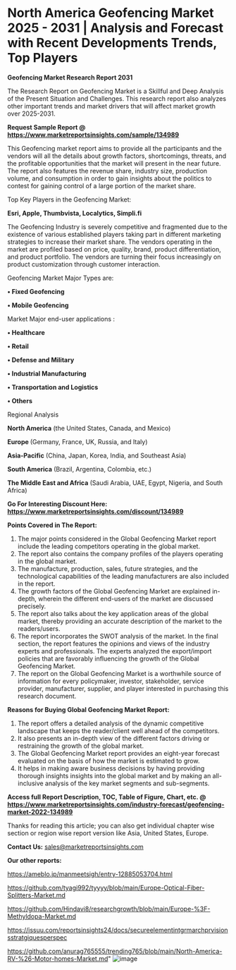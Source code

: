# North America Geofencing Market 2025 - 2031 | Analysis and Forecast with Recent Developments Trends, Top Players

<strong>Geofencing Market Research Report 2031</strong>

The Research Report on Geofencing Market is a Skillful and Deep Analysis of the Present Situation and Challenges. This research report also analyzes other important trends and market drivers that will affect market growth over 2025-2031.

<strong>Request Sample Report @ <a href=https://www.marketreportsinsights.com/sample/134989>https://www.marketreportsinsights.com/sample/134989</a></strong>

This Geofencing market report aims to provide all the participants and the vendors will all the details about growth factors, shortcomings, threats, and the profitable opportunities that the market will present in the near future. The report also features the revenue share, industry size, production volume, and consumption in order to gain insights about the politics to contest for gaining control of a large portion of the market share.

Top Key Players in the Geofencing Market:

<strong>Esri, Apple, Thumbvista, Localytics, Simpli.fi</strong>

The Geofencing Industry is severely competitive and fragmented due to the existence of various established players taking part in different marketing strategies to increase their market share. The vendors operating in the market are profiled based on price, quality, brand, product differentiation, and product portfolio. The vendors are turning their focus increasingly on product customization through customer interaction.

Geofencing Market Major Types are:

<strong>• Fixed Geofencing

• Mobile Geofencing</strong>

Market Major end-user applications :

<strong>• Healthcare

• Retail

• Defense and Military

• Industrial Manufacturing

• Transportation and Logistics

• Others</strong>

Regional Analysis

</u><strong><b>North America</b></strong> (the United States, Canada, and Mexico)

<strong><b>Europe </b></strong>(Germany, France, UK, Russia, and Italy)

<strong><b>Asia-Pacific</b></strong> (China, Japan, Korea, India, and Southeast Asia)

<strong><b>South America</b></strong> (Brazil, Argentina, Colombia, etc.)

<strong><b>The Middle East and Africa</b></strong> (Saudi Arabia, UAE, Egypt, Nigeria, and South Africa)

<strong>Go For Interesting Discount Here: <a href=https://www.marketreportsinsights.com/discount/134989>https://www.marketreportsinsights.com/discount/134989</a></strong>

<strong>Points Covered in The Report:</strong>
<ol>
  <li>The major points considered in the Global Geofencing Market report include the leading competitors operating in the global market.</li>
  <li>The report also contains the company profiles of the players operating in the global market.</li>
  <li>The manufacture, production, sales, future strategies, and the technological capabilities of the leading manufacturers are also included in the report.</li>
  <li>The growth factors of the Global Geofencing Market are explained in-depth, wherein the different end-users of the market are discussed precisely.</li>
  <li>The report also talks about the key application areas of the global market, thereby providing an accurate description of the market to the readers/users.</li>
  <li>The report incorporates the SWOT analysis of the market. In the final section, the report features the opinions and views of the industry experts and professionals. The experts analyzed the export/import policies that are favorably influencing the growth of the Global Geofencing Market.</li>
  <li>The report on the Global Geofencing Market is a worthwhile source of information for every policymaker, investor, stakeholder, service provider, manufacturer, supplier, and player interested in purchasing this research document.</li>
</ol>
<strong>Reasons for Buying Global Geofencing Market Report:</strong>

<ol>
  <li>The report offers a detailed analysis of the dynamic competitive landscape that keeps the reader/client well ahead of the competitors.</li>
  <li>It also presents an in-depth view of the different factors driving or restraining the growth of the global market.</li>
  <li>The Global Geofencing Market report provides an eight-year forecast evaluated on the basis of how the market is estimated to grow.</li>
  <li>It helps in making aware business decisions by having providing thorough insights insights into the global market and by making an all-inclusive analysis of the key market segments and sub-segments.</li>
</ol>
<strong>Access full Report Description, TOC, Table of Figure, Chart, etc. @ <a href=https://www.marketreportsinsights.com/industry-forecast/geofencing-market-2022-134989>https://www.marketreportsinsights.com/industry-forecast/geofencing-market-2022-134989</a></strong>


Thanks for reading this article; you can also get individual chapter wise section or region wise report version like Asia, United States, Europe.

<strong>Contact Us:</strong>
sales@marketreportsinsights.com

<strong>Our other reports:</strong>

<a href=https://ameblo.jp/manmeetsigh/entry-12885053704.html>https://ameblo.jp/manmeetsigh/entry-12885053704.html</a>

<a href=https://github.com/tyagi992/tyyyy/blob/main/Europe-Optical-Fiber-Splitters-Market.md>https://github.com/tyagi992/tyyyy/blob/main/Europe-Optical-Fiber-Splitters-Market.md</a>

<a href=https://github.com/Hindavi8/researchgrowth/blob/main/Europe-%3F-Methyldopa-Market.md>https://github.com/Hindavi8/researchgrowth/blob/main/Europe-%3F-Methyldopa-Market.md</a>

<a href=https://issuu.com/reportsinsights24/docs/secureelementintgrmarchprvisionsstratgiquesperspec>https://issuu.com/reportsinsights24/docs/secureelementintgrmarchprvisionsstratgiquesperspec</a>

<a href=https://github.com/anurag765555/trending765/blob/main/North-America-RV-%26-Motor-homes-Market.md>https://github.com/anurag765555/trending765/blob/main/North-America-RV-%26-Motor-homes-Market.md</a>"
![image](https://github.com/user-attachments/assets/98123923-212d-49e5-ac30-afe124a1c423)
